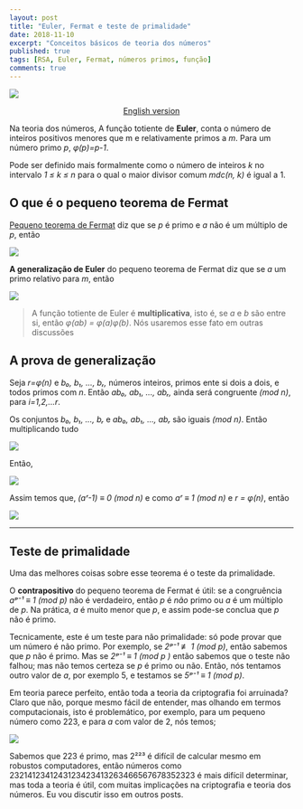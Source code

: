 ```yaml
---
layout: post
title: "Euler, Fermat e teste de primalidade"
date: 2018-11-10
excerpt: "Conceitos básicos de teoria dos números"
published: true
tags: [RSA, Euler, Fermat, números primos, função]
comments: true
---
```


![](https://cdn-images-1.medium.com/max/800/1*gyD2i1OZWaKSDWB6rj8nFw.jpeg)

<p align="center">
  <a href="https://medium.com/@pemtajo/euler-fermat-and-primality-test-bbf653ecb99c">English version</a>
</p>

Na teoria dos números, A função totiente de **Euler**, conta o número de
inteiros positivos menores que m e relativamente primos a *m*. Para um número primo
*p*, *φ(p)=p-1*.

Pode ser definido mais formalmente como o número de inteiros *k* no intervalo *1 ≤
k ≤ n* para o qual o maior divisor comum *mdc(n, k)* é igual a 1.

## O que é o pequeno teorema de **Fermat**

[Pequeno teorema de Fermat](https://en.wikipedia.org/wiki/Fermat's_little_theorem)
diz que se *p* é primo e *a* não é um múltiplo de *p*, então

![](https://cdn-images-1.medium.com/max/800/1*CotGjw6Dd51xqzfvJvSNFA.jpeg)

**A generalização de Euler** do pequeno teorema de Fermat diz que se *a* um primo relativo para *m*, então

![](https://cdn-images-1.medium.com/max/800/1*BPy80qeKAXp309Edp0qolA.jpeg)

> A função totiente de Euler é **multiplicativa**, isto é, se *a* e *b* são entre si, então *φ(ab) = φ(a)φ(b)*. Nós usaremos esse fato em outras
discussões

## A prova de generalização

Seja *r=φ(n)*  e *b₀, b₁, ..., bᵣ,* números inteiros, primos ente si dois a dois,
e todos primos com *n*. Então *ab₀, ab₁, ..., abᵣ,* ainda será congruente *(mod n)*, para 
*i=1,2,...r*.

Os conjuntos *b₀, b₁, ..., bᵣ* e *ab₀, ab₁, ..., abᵣ* são iguais *(mod n)*. Então multiplicando tudo

![](https://cdn-images-1.medium.com/max/800/1*2nRFSnPCtON2oJT0g7jawQ.png)

Então,

![](https://cdn-images-1.medium.com/max/800/1*R5O59TzgeqQVCMkcx2roAQ.png)

Assim temos que, *(aʳ-1) ≡ 0 (mod n)* e como *aʳ ≡ 1 (mod n)* e  *r = φ(n)*, então

![](https://cdn-images-1.medium.com/max/800/1*Ok_DVBZh52E-ES2yp3AOgQ.png)

*****

## Teste de primalidade

Uma das melhores coisas sobre esse teorema é o teste da primalidade.

O **contrapositivo** do pequeno teorema de Fermat é útil: se a congruência
*aᵖ⁻¹ ≡ 1 (mod p)*  não é verdadeiro, então *p* é *não* primo ou *a* é
um múltiplo de *p*. Na prática, *a* é muito menor que *p*, e assim pode-se
conclua que *p* não é primo.

Tecnicamente, este é um teste para não primalidade: só pode provar que um número é
não primo. Por exemplo, se *2ᵖ⁻¹ ≢ 1 (mod  p)*, então sabemos que *p* não é primo.
Mas se *2ᵖ⁻¹  ≡  1 (mod  p )* então sabemos que o teste não falhou;
mas não temos certeza se *p* é primo ou não. Então, nós tentamos outro valor de
*a*, por exemplo 5, e testamos se *5ᵖ⁻¹  ≡  1 (mod p)*.

Em teoria parece perfeito, então toda a teoria da criptografia foi arruinada? Claro que não,
porque mesmo fácil de entender, mas olhando em termos computacionais, isto é
problemático, por exemplo, para um pequeno número como 223, e para *a* com valor de
2, nós temos;

![](https://cdn-images-1.medium.com/max/800/1*l1R6OLprvEaE8bu_C-Ulrw.png)

Sabemos que 223 é primo, mas 2²²³ é difícil de calcular mesmo em robustos
computadores, então números como 2321412341243123423413263466567678352323 é mais difícil
determinar, mas toda a teoria é útil, com muitas implicações na criptografia
e teoria dos números. Eu vou discutir isso em outros posts.
